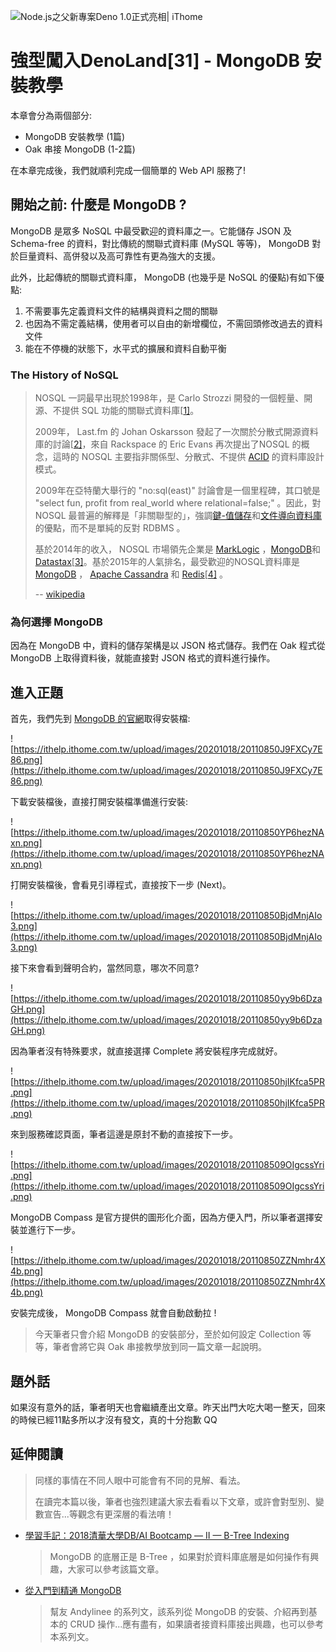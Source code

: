 ![Node.js之父新專案Deno 1.0正式亮相| iThome](https://s4.itho.me/sites/default/files/styles/picture_size_large/public/field/image/v1_wide.jpg?itok=aqrO_0jM)

# 強型闖入DenoLand[31] - MongoDB 安裝教學 

本章會分為兩個部分:

- MongoDB 安裝教學 (1篇)
- Oak 串接 MongoDB (1-2篇)

在本章完成後，我們就順利完成一個簡單的 Web API 服務了!

## 開始之前: 什麼是 MongoDB ?

MongoDB 是眾多 NoSQL 中最受歡迎的資料庫之一。它能儲存 JSON 及 Schema-free 的資料，對比傳統的關聯式資料庫 (MySQL 等等)， MongoDB 對於巨量資料、高併發以及高可靠性有更為強大的支援。

此外，比起傳統的關聯式資料庫， MongoDB (也幾乎是 NoSQL 的優點)有如下優點:

1. 不需要事先定義資料文件的結構與資料之間的關聯
2. 也因為不需定義結構，使用者可以自由的新增欄位，不需回頭修改過去的資料文件
3. 能在不停機的狀態下，水平式的擴展和資料自動平衡

### The History of NoSQL

> NOSQL 一詞最早出現於1998年，是 Carlo Strozzi 開發的一個輕量、開源、不提供 SQL 功能的關聯式資料庫[[1\]](https://zh.wikipedia.org/wiki/NoSQL#cite_note-1)。
>
> 2009年， Last.fm 的 Johan Oskarsson 發起了一次關於分散式開源資料庫的討論[[2\]](https://zh.wikipedia.org/wiki/NoSQL#cite_note-2)，來自 Rackspace 的 Eric Evans 再次提出了NOSQL 的概念，這時的 NOSQL 主要指非關係型、分散式、不提供 [ACID](https://zh.wikipedia.org/wiki/ACID) 的資料庫設計模式。
>
> 2009年在亞特蘭大舉行的 "no:sql(east)" 討論會是一個里程碑，其口號是 "select fun, profit from real_world where relational=false;" 。因此，對 NOSQL 最普遍的解釋是「非關聯型的」，強調[鍵-值儲存](https://zh.wikipedia.org/wiki/键-值存储)和[文件導向資料庫](https://zh.wikipedia.org/wiki/面向文档数据库)的優點，而不是單純的反對 RDBMS 。
>
> 基於2014年的收入， NOSQL 市場領先企業是 [MarkLogic](https://zh.wikipedia.org/w/index.php?title=MarkLogic&action=edit&redlink=1) ，[MongoDB](https://zh.wikipedia.org/wiki/MongoDB)和[Datastax](https://zh.wikipedia.org/w/index.php?title=Datastax&action=edit&redlink=1)[[3\]](https://zh.wikipedia.org/wiki/NoSQL#cite_note-3)。基於2015年的人氣排名，最受歡迎的NOSQL資料庫是 [MongoDB](https://zh.wikipedia.org/wiki/MongoDB) ， [Apache Cassandra](https://zh.wikipedia.org/wiki/Apache_Cassandra) 和 [Redis](https://zh.wikipedia.org/wiki/Redis)[[4\]](https://zh.wikipedia.org/wiki/NoSQL#cite_note-4) 。
>
> -- [wikipedia](https://zh.wikipedia.org/wiki/NoSQL)

### 為何選擇 MongoDB

因為在 MongoDB 中，資料的儲存架構是以 JSON 格式儲存。我們在 Oak 程式從 MongoDB 上取得資料後，就能直接對 JSON 格式的資料進行操作。

## 進入正題

首先，我們先到 [MongoDB 的官網](https://www.mongodb.com/try/download/community)取得安裝檔:

![https://ithelp.ithome.com.tw/upload/images/20201018/20110850J9FXCy7E86.png](https://ithelp.ithome.com.tw/upload/images/20201018/20110850J9FXCy7E86.png)

下載安裝檔後，直接打開安裝檔準備進行安裝:

![https://ithelp.ithome.com.tw/upload/images/20201018/20110850YP6hezNAxn.png](https://ithelp.ithome.com.tw/upload/images/20201018/20110850YP6hezNAxn.png)

打開安裝檔後，會看見引導程式，直接按下一步 (Next)。

![https://ithelp.ithome.com.tw/upload/images/20201018/20110850BjdMnjAIo3.png](https://ithelp.ithome.com.tw/upload/images/20201018/20110850BjdMnjAIo3.png)

接下來會看到聲明合約，當然同意，哪次不同意?

![https://ithelp.ithome.com.tw/upload/images/20201018/20110850yy9b6DzaGH.png](https://ithelp.ithome.com.tw/upload/images/20201018/20110850yy9b6DzaGH.png)

因為筆者沒有特殊要求，就直接選擇 Complete 將安裝程序完成就好。

![https://ithelp.ithome.com.tw/upload/images/20201018/20110850hjIKfca5PR.png](https://ithelp.ithome.com.tw/upload/images/20201018/20110850hjIKfca5PR.png)

來到服務確認頁面，筆者這邊是原封不動的直接按下一步。

![https://ithelp.ithome.com.tw/upload/images/20201018/201108509OIgcssYri.png](https://ithelp.ithome.com.tw/upload/images/20201018/201108509OIgcssYri.png)

MongoDB Compass 是官方提供的圖形化介面，因為方便入門，所以筆者選擇安裝並進行下一步。

![https://ithelp.ithome.com.tw/upload/images/20201018/20110850ZZNmhr4X4b.png](https://ithelp.ithome.com.tw/upload/images/20201018/20110850ZZNmhr4X4b.png)

安裝完成後， MongoDB Compass 就會自動啟動拉 !

> 今天筆者只會介紹 MongoDB 的安裝部分，至於如何設定 Collection 等等，筆者會將它與 Oak 串接教學放到同一篇文章一起說明。

## 題外話

如果沒有意外的話，筆者明天也會繼續產出文章。昨天出門大吃大喝一整天，回來的時候已經11點多所以才沒有發文，真的十分抱歉 QQ

## 延伸閱讀

>  同樣的事情在不同人眼中可能會有不同的見解、看法。
>
>  在讀完本篇以後，筆者也強烈建議大家去看看以下文章，或許會對型別、變數宣告...等觀念有更深層的看法唷！

- [學習手記：2018清華大學DB/AI Bootcamp — II — B-Tree Indexing](https://medium.com/hallblazzar-%E9%96%8B%E7%99%BC%E8%80%85%E6%97%A5%E8%AA%8C/%E5%AD%B8%E7%BF%92%E6%89%8B%E8%A8%98-2018%E6%B8%85%E8%8F%AF%E5%A4%A7%E5%AD%B8db-ai-bootcamp-ii-b-tree-indexing-648a096e1598)

  > MongoDB 的底層正是 B-Tree ，如果對於資料庫底層是如何操作有興趣，大家可以參考該篇文章。

- [從入門到精通 MongoDB](https://ithelp.ithome.com.tw/users/20130448/ironman/3618)

  > 幫友 Andylinee 的系列文，該系列從 MongoDB 的安裝、介紹再到基本的 CRUD 操作...應有盡有，如果讀者接資料庫接出興趣，也可以參考本系列文。  